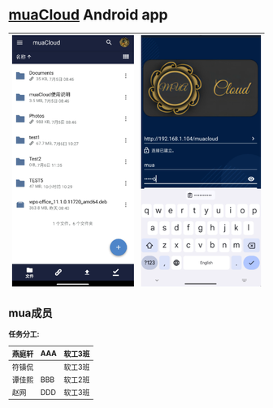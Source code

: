 # [muaCloud](mua@dlmu.edu.cn) Android app

| <img src="docs_resources/detail_view_device.png"> | <img src="docs_resources/spaces_device.png"> |
| ---------------------------------------------- | -------------------------------------------  | 

## mua成员

**任务分工:** <br>

| 燕庭轩 | AAA | 软工3班 |
|-----|-----|------|
| 符镇侃 |     | 软工3班 |
| 谭佳熙 | BBB | 软工2班 |
| 赵网  | DDD | 软工3班 |
